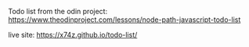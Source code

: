 Todo list from the odin project: https://www.theodinproject.com/lessons/node-path-javascript-todo-list

live site: 
https://x74z.github.io/todo-list/
